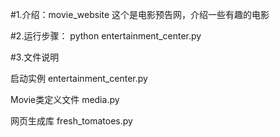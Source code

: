 #1.介绍：movie_website
这个是电影预告网，介绍一些有趣的电影

#2.运行步骤：
python entertainment_center.py

#3.文件说明

启动实例
entertainment_center.py

Movie类定义文件
media.py

网页生成库
fresh_tomatoes.py